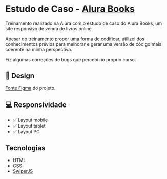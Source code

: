 # Estudo de Caso - [Alura Books](https://guilherme-lacerda-ribeiro.github.io/alura-books/)
Treinamento realizado na Alura com o estudo de caso do Alura Books, um site responsivo de venda de livros online.

Apesar do treinamento propor uma forma de codificar, utilizei dos conhecimentos prévios para melhorar e gerar uma versão de código mais coerente na minha perspectiva.

Fiz algumas correções de bugs que percebi no próprio curso.

## :art: Design
[Fonte Figma](https://www.figma.com/design/H6fIJEaEXbeX8Gx40sEBgK/HTML-e-CSS%3A-responsividade-com-mobile-first-%7C-AluraBooks-(Community)?node-id=37-94&.node-type=canvas&t=p1QAM0NOw1e8UM9e-0) do projeto.

## :computer: Responsividade
- :white_check_mark: Layout mobile
- :white_check_mark: Layout tablet
- :white_check_mark: Layout PC

## Tecnologias
- HTML
- CSS
- [SwiperJS](https://swiperjs.com/)
